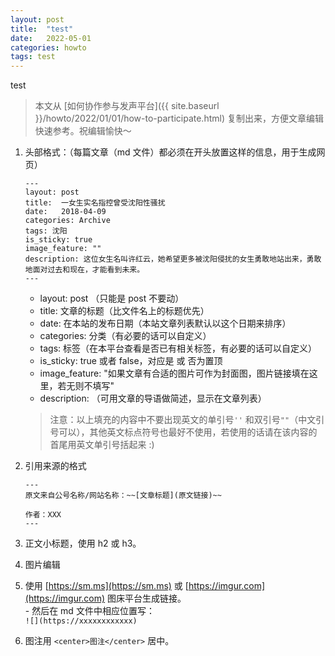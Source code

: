 ```yaml
---
layout: post
title:  "test"
date:   2022-05-01
categories: howto
tags: test
---
```


test
> 本文从 [如何协作参与发声平台]({{ site.baseurl }}/howto/2022/01/01/how-to-participate.html) 复制出来，方便文章编辑快速参考。祝编辑愉快～


1. 头部格式：（每篇文章（md 文件）都必须在开头放置这样的信息，用于生成网页）  

    ```
    ---
    layout: post
    title:  一女生实名指控曾受沈阳性骚扰
    date:   2018-04-09
    categories: Archive
    tags: 沈阳
    is_sticky: true
    image_feature: ""
    description: 这位女生名叫许红云，她希望更多被沈阳侵扰的女生勇敢地站出来，勇敢地面对过去和现在，才能看到未来。
    ---
    ```
    - layout: post （只能是 post 不要动）  
    - title: 文章的标题（比文件名上的标题优先）  
    - date: 在本站的发布日期（本站文章列表默认以这个日期来排序）  
    - categories: 分类（有必要的话可以自定义）  
    - tags: 标签（在本平台查看是否已有相关标签，有必要的话可以自定义）  
    - is_sticky: true 或者 false，对应是 或 否为置顶  
    - image_feature: "如果文章有合适的图片可作为封面图，图片链接填在这里，若无则不填写"  
    - description: （可用文章的导语做简述，显示在文章列表）  

    > 注意：以上填充的内容中不要出现英文的单引号`''` 和双引号`""`（中文引号可以），其他英文标点符号也最好不使用，若使用的话请在该内容的首尾用英文单引号括起来 :)  
    
2. 引用来源的格式

    ```
    ---
    原文来自公号名称/网站名称：~~[文章标题](原文链接)~~
    
    作者：XXX
    ---
    ```

3. 正文小标题，使用 h2 或 h3。

4. 图片编辑
  1. 使用 [https://sm.ms](https://sm.ms) 或 [https://imgur.com](https://imgur.com) 图床平台生成链接。  
    - 然后在 md 文件中相应位置写：  
    ```
    ![](https://xxxxxxxxxxxx)
    ```
  2. 图注用 `<center>图注</center>` 居中。

